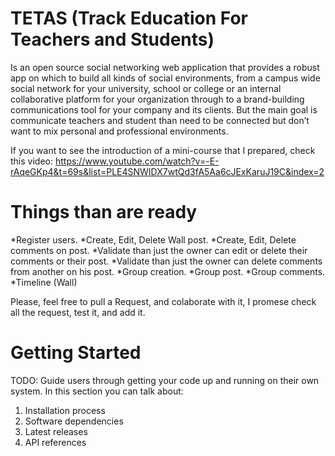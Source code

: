 # TETAS (Track Education For Teachers and Students)

Is an open source social networking web application that provides a robust app on which to build all kinds of social environments, from a campus wide social network for your university, school or college or an internal collaborative platform for your organization through to a brand-building communications tool for your company and its clients. But the main goal is communicate teachers and student than need to be connected but don’t want to mix personal and professional environments.

If you want to see the introduction of a mini-course that I prepared, check this video: https://www.youtube.com/watch?v=-E-rAqeGKp4&t=69s&list=PLE4SNWIDX7wtQd3fA5Aa6cJExKaruJ19C&index=2

# Things than are ready

*Register users.
*Create, Edit, Delete Wall post.
*Create, Edit, Delete comments on post.
*Validate than just the owner can edit or delete their comments or their post.
*Validate than just the owner can delete comments from another on his post.
*Group creation.
*Group post.
*Group comments.
*Timeline (Wall)
 
 Please, feel free to pull a Request, and colaborate with it, I promese check all the request, test it, and add it.
 
 
 


# Getting Started
TODO: Guide users through getting your code up and running on their own system. In this section you can talk about:
1.	Installation process
2.	Software dependencies
3.	Latest releases
4.	API references

 
